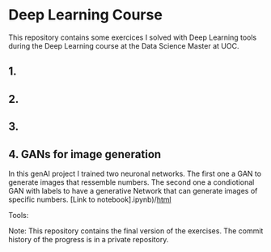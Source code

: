 # Deep Learning Course
This repository contains some exercices I solved with Deep Learning tools during the Deep Learning course at the Data Science Master at UOC.

## 1.
## 2.
## 3.
## 4. GANs for image generation
In this genAI project I trained two neuronal networks. The first one a GAN to generate images that ressemble numbers. The second one a condiotional GAN with labels to have a generative Network that can generate images of specific numbers. [Link to notebook].ipynb)/[html](.html)


Tools: 




Note: This repository contains the final version of the exercises. The commit history of the progress is in a private repository.
